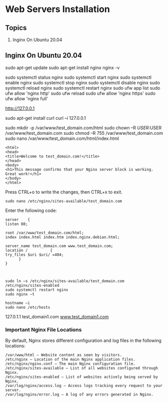 # Web Servers Installation

## Topics
 1. Inginx On Ubuntu 20.04
 
 
 
 
 
 
## Inginx On Ubuntu 20.04

  sudo apt-get update
  sudo apt-get install nginx
  nginx -v

  sudo systemctl status nginx
  sudo systemctl start nginx
  sudo systemctl enable nginx
  sudo systemctl stop nginx
  sudo systemctl disable nginx
  sudo systemctl reload nginx
  sudo systemctl restart nginx
  sudo ufw app list
  sudo ufw allow 'nginx http'
  sudo ufw reload
  sudo ufw allow 'nginx https'
  sudo ufw allow 'nginx full'

http://127.0.0.1


  sudo apt-get install curl
  curl –i 127.0.0.1

  sudo mkdir -p /var/www/test_domain.com/html
  sudo chown –R $USER:$USER /var/www/test_domain.com
  sudo chmod –R 755 /var/www/test_domain.com
  sudo nano /var/www/test_domain.com/html/index.html


    <html>
    <head>
    <title>Welcome to test_domain.com!</title>
    </head>
    <body>
    <h1>This message confirms that your Nginx server block is working. Great work!</h1>
    </body>
    </html>

Press CTRL+o to write the changes, then CTRL+x to exit.

    sudo nano /etc/nginx/sites-available/test_domain.com


Enter the following code:


    server    {
    listen 80;

    root /var/www/test_domain.com/html;
    index index.html index.htm index.nginx.debian.html;

    server_name test_domain.com www.test_domain.com;
    location /          {
    try_files $uri $uri/ =404;
          }
    }



    sudo ln –s /etc/nginx/sites-available/test_domain.com /etc/nginx/sites-enabled
    sudo systemctl restart nginx
    sudo nginx –t

    hostname –i
    sudo nano /etc/hosts
    
127.0.1.1 test_domain1.com www.test_domain1.com


### Important Nginx File Locations

By default, Nginx stores different configuration and log files in the following locations:

    /var/www/html – Website content as seen by visitors.
    /etc/nginx – Location of the main Nginx application files.
    /etc/nginx/nginx.conf – The main Nginx configuration file.
    /etc/nginx/sites-available – List of all websites configured through Nginx.
    /etc/nginx/sites-enabled – List of websites actively being served by Nginx.
    /var/log/nginx/access.log – Access logs tracking every request to your server.
    /var/log/ngins/error.log – A log of any errors generated in Nginx.

